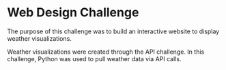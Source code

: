 # Web Design Challenge

The purpose of this challenge was to build an interactive website to display weather visualizations.

Weather visualizations were created through the API challenge. In this challenge, Python was used to pull weather data via API calls.